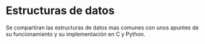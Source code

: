 # Estructuras de datos

Se compartiran las estructuras de datos mas comunes
con unos apuntes de su funcionamiento y su implementación 
en C y Python.



